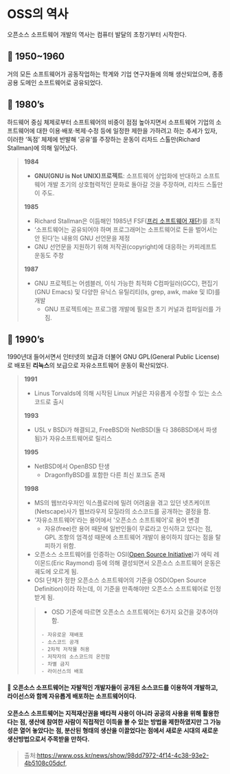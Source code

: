 # **OSS의 역사**
오픈소스 소프트웨어 개발의 역사는 컴퓨터 발달의 초창기부터 시작한다.

## 📌 **1950~1960**
거의 모든 소프트웨어가 공동작업하는 학계와 기업 연구자들에 의해 생산되었으며, 종종 공용 도메인 소프트웨어로 공유되었다.

## 📌 **1980’s**
하드웨어 중심 체제로부터 소프트웨어의 비중이 점점 높아지면서 소프트웨어 기업의 소프트웨어에 대한 이용·배포·복제·수정 등에 일정한 제한을 가하려고 하는 추세가 있자,
이러한 ‘독점’ 체제에 반발해 ‘공유’를 주장하는 운동이 리차드 스톨만(Richard Stallman)에 의해 일어났다.

> **1984**
> -  **GNU(GNU is Not UNIX)프로젝트**: 소프트웨어 상업화에 반대하고 소프트웨어 개발 초기의 상호협력적인 문화로 돌아갈 것을 주장하며, 리차드 스톨만이 주도.
>
>**1985**
> - Richard Stallman은 이듬해인 1985년 FSF([프리 소프트웨어 재단](http://www.fsf.org))를 조직
> - ‘소프트웨어는 공유되어야 하며 프로그래머는 소프트웨어로 돈을 벌어서는 안 된다’는 내용의 GNU 선언문을 제정
> - GNU 선언문을 지원하기 위해 저작권(copyright)에 대응하는 카피레프트 운동도 주창
>
> **1987**
> - GNU 프로젝트는 어셈블러, 이식 가능한 최적화 C컴파일러(GCC), 편집기(GNU Emacs) 및 다양한 유닉스 유틸리티(Is, grep, awk, make 및 ID)를 개발
>   - GNU 프로젝트에는 프로그램 개발에 필요한 초기 커널과 컴파일러를 가짐.

## 📌 **1990’s**
1990년대 들어서면서 인터넷의 보급과 더불어 GNU GPL(General Public License)로 배포된 **리눅스**의 보급으로 자유소프트웨어 운동이 확산되었다.

> **1991**
> - Linus Torvalds에 의해 시작된 Linux 커널은 자유롭게 수정할 수 있는 소스 코드로 출시
> 
> **1993**
> - USL v BSDi가 해결되고, FreeBSD와 NetBSD(둘 다 386BSD에서 파생 됨)가 자유소프트웨어로 릴리스
>
> **1995**
> - NetBSD에서 OpenBSD 탄생
>   - DragonflyBSD를 포함한 다른 최신 포크도 존재
> 
> **1998**
> - MS의 웹브라우저인 익스플로러에 밀려 어려움을 겪고 있던 넷츠케이프(Netscape)사가 웹브라우저 모질라의 소스코드를 공개하는 결정을 함.
> - '자유소프트웨어'라는 용어에서 '오픈소스 소프트웨어'로 용어 변경
>   - 자유(free)란 용어 때문에 일반인들이 무료라고 인식하고 있다는 점, GPL 조항의 엄격성 때문에 소프트웨어 개발이 용이하지 않다는 점을 탈피하기 위함.
> - 오픈소스 소프트웨어를 인증하는 OSI([Open Source Initiative](www.opensource.net))가 에릭 레이몬드(Eric Raymond) 등에 의해 결성되면서 오픈소스 소프트웨어 운동은 궤도에 오르게 됨.
> - OSI 단체가 정한 오픈소스 소프트웨어의 기준을 OSD(Open Source Definition)이라 하는데, 이 기준을 만족해야만 오픈소스 소프트웨어로 인정받게 됨.
>> - OSD 기준에 따르면 오픈소스 소프트웨어는 6가지 요건을 갖추어야 함.
>>
>> ```
>> - 자유로운 재배포
>> - 소스코드 공개
>> - 2차적 저작물 허용
>> - 저작자의 소스코드의 온전함
>> - 차별 금지
>> - 라이선스의 배포
>> ```



#### 📍 오픈소스 소프트웨어는 자발적인 개발자들이 공개된 소스코드를 이용하여 개발하고, 라이선스와 함께 자유롭게 배포하는 소프트웨어이다.
#### 오픈소스 소프트웨어는 지적재산권을 배타적 사용이 아니라 공공의 사용을 위해 활용한다는 점, 생산에 참여한 사람이 직접적인 이득을 볼 수 있는 방법을 제한하였지만 그 가능성은 열어 놓았다는 점, 분산된 형태의 생산을 이끌었다는 점에서 새로운 시대의 새로운 생산방법으로서 주목받을 만하다.




> 출처:https://www.oss.kr/news/show/98dd7972-4f14-4c38-93e2-4b5108c05dcf,

